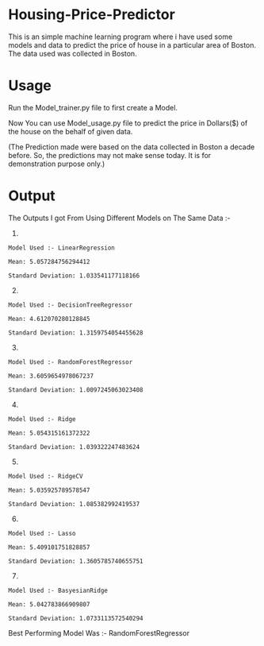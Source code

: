 # Housing-Price-Predictor
This is an simple machine learning program where i have used some models and data to predict the price of house in a particular area of Boston. The data used was collected in Boston.

# Usage 
Run the Model_trainer.py file to first create a Model.

Now You can use Model_usage.py file to predict the price in Dollars($) of the house on the behalf of given data.

(The Prediction made were based on the data collected in Boston a decade before. So, the predictions may not make sense today. It is for demonstration purpose only.)

# Output 

The Outputs I got From Using Different Models on The Same Data :-

1. 

	Model Used :- LinearRegression

	Mean: 5.057284756294412

	Standard Deviation: 1.033541177118166 

2.

	Model Used :- DecisionTreeRegressor

	Mean: 4.612070280128845

	Standard Deviation: 1.3159754054455628 

3.

	Model Used :- RandomForestRegressor

	Mean: 3.6059654978067237

	Standard Deviation: 1.0097245063023408 

4.

	Model Used :- Ridge

	Mean: 5.054315161372322

	Standard Deviation: 1.039322247483624 

5.

	Model Used :- RidgeCV

	Mean: 5.035925789578547

	Standard Deviation: 1.085382992419537 

6.

	Model Used :- Lasso

	Mean: 5.409101751828857

	Standard Deviation: 1.3605785740655751 

7.

	Model Used :- BasyesianRidge

	Mean: 5.042783866909807

	Standard Deviation: 1.0733113572540294 


Best Performing Model Was :- RandomForestRegressor
